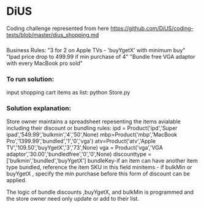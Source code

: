 # DiUS
Coding challenge represented from here https://github.com/DiUS/coding-tests/blob/master/dius_shopping.md
###

Business Rules:
"3 for 2 on Apple TVs - 'buyYgetX' with minimum buy"
"Ipad price drop to 499.99 if min purchase of 4"
"Bundle free VGA adaptor with every MacBook pro sold"


### To run solution:
input shopping cart items as list:  python Store.py 

### Solution explanation:
Store owner maintains a spreadsheet repesenting the items avialable including their discount or bundling rules:
    ipd = Product('ipd','Super ipad','549.99','bulkmin','4','50',None)
    mbp=Product('mbp','MacBook Pro','1399.99','bundled','1','0','vga')
    atv=Product('atv','Apple TV','109.50','buyYgetX','3','73',None)
    vga = Product('vga','VGA adaptor','30.00','bundledfree','0','0',None)
discounttype =['bulkmin','bundled','buyYgetX']
bundleKey-if an item can have another item type bundled, reference the item SKU in this field
minitems - if bulkMin or buyYgetX , specify the min purchase before this form of discount can be applied.

The logic of bundle discounts ,buyYgetX, and bulkMin is programmed and the store owner need only update or add to their list.

